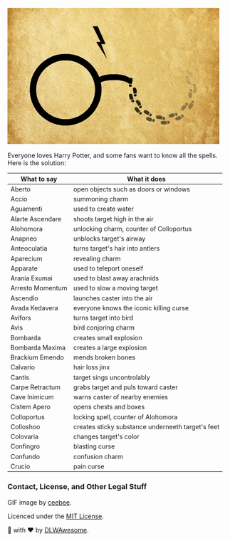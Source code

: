 ![2005874_200x130.gif](https://raw.githubusercontent.com/DLWAwesome/harry-potter-spells/master/2005874_200x130.gif)

Everyone loves Harry Potter, and some fans want to know all the spells. Here is the solution:

What to say|What it does
-----------|------------
Aberto|open objects such as doors or windows
Accio|summoning charm
Aguamenti|used to create water
Alarte Ascendare|shoots target high in the air
Alohomora|unlocking charm, counter of Colloportus
Anapneo|unblocks target's airway
Anteoculatia|turns target's hair into antlers
Aparecium|revealing charm
Apparate|used to teleport oneself
Arania Exumai|used to blast away arachnids
Arresto Momentum|used to slow a moving target
Ascendio|launches caster into the air
Avada Kedavera|everyone knows the iconic killing curse
Avifors|turns target into bird
Avis|bird conjoring charm
Bombarda|creates small explosion
Bombarda Maxima|creates a large explosion
Brackium Emendo|mends broken bones
Calvario|hair loss jinx
Cantis|target sings uncontrolably
Carpe Retractum|grabs target and puls toward caster
Cave Inimicum|warns caster of nearby enemies
Cistem Apero|opens chests and boxes
Colloportus|locking spell, counter of Alohomora
Colloshoo|creates sticky substance underneeth target's feet
Colovaria|changes target's color
Confingro|blasting curse
Confundo|confusion charm
Crucio|pain curse


### Contact, License, and Other Legal Stuff
GIF image by [ceebee](https://scratch.mit.edu/users/ceebee).

Licenced under the [MIT License](https://github.com/DLWAwesome/harry-potter-spells/blob/master/LICENSE).

🎨 with ❤️ by [DLWAwesome](https://scratch.mit.edu/users/DLWAwesome).
